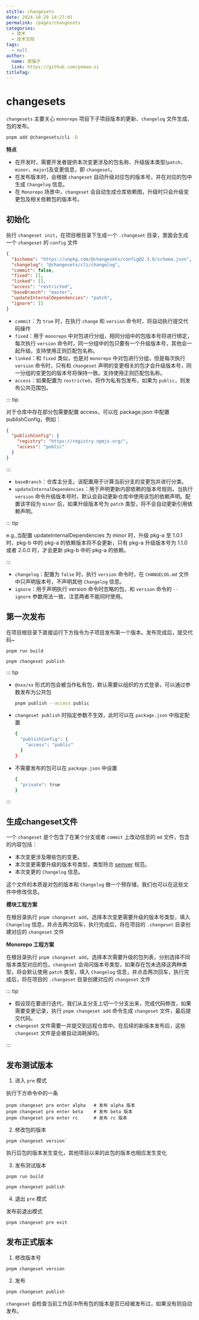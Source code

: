 ```yaml
---
stitle: changesets
date: 2024-10-29 14:27:01
permalink: /pages/changesets
categories: 
  - 技术
  - 技术文档
tags: 
  - null
author: 
  name: 夜猫子
  link: https://github.com/yemao-zi
titleTag: 
---
```


# changesets

`changesets` 主要关心 `monorepo` 项目下子项目版本的更新、`changelog` 文件生成、包的发布。

```bash
pnpm add @changesets/cli -D
```

**特点**

- 在开发时，需要开发者提供本次变更涉及的包名称、升级版本类型(`patch`、`minor`、`major`)及变更信息，即 `changeset`。
- 在发布版本时，会根据 `changeset` 自动升级对应包的版本号，并在对应的包中生成 `Changelog` 信息。
- 在 `Monorepo` 场景中，`changeset` 会自动生成仓库依赖图，升级时只会升级变更包及相关依赖包的版本号。

## 初始化

执行 `changeset init`，在项目根目录下生成一个 `.changeset` 目录，里面会生成一个 `changeset` 的 `config` 文件

```json
{
  "$schema": "https://unpkg.com/@changesets/config@2.3.0/schema.json",
  "changelog": "@changesets/cli/changelog",
  "commit": false,
  "fixed": [],
  "linked": [],
  "access": "restricted",
  "baseBranch": "master",
  "updateInternalDependencies": "patch",
  "ignore": []
}
```

- `commit`：为 `true` 时，在执行 `change` 和 `version` 命令时，将自动执行提交代码操作
- `fixed`：用于 `monorepo` 中对包进行分组，相同分组中的包版本号将进行绑定，每次执行 `version` 命令时，同一分组中的包只要有一个升级版本号，其他会一起升级。支持使用正则匹配包名称。
- `linked`：和 `fixed` 类似，也是对 `monorepo` 中对包进行分组，但是每次执行 `version` 命令时，只有和 `changeset` 声明的变更相关的包才会升级版本号，同一分组的变更包的版本号将保持一致。支持使用正则匹配包名称。
- `access`：如果配置为 `restricted`，将作为私有包发布，如果为 `public`，则发布公共范围包。

::: tip

对于仓库中存在部分包需要配置 access，可以在 package.json 中配置 publishConfig，例如：

```json
{
  "publishConfig": {
    "registry": "https://registry.npmjs.org/",
    "access": "public"
  }
}
```

:::

- `baseBranch`：仓库主分支。该配置用于计算当前分支的变更包并进行分类。
- `updateInternalDependencies`：用于声明更新内部依赖的版本号规则。当执行 `version` 命令升级版本号时，默认会自动更新仓库中使用该包的依赖声明。配置该字段为 `minor` 后，如果升级版本号为 `patch` 类型，将不会自动更新引用依赖声明。

::: tip

e.g.,当配置 updateInternalDependencies 为 minor 时，升级 pkg-a 至 1.0.1 时，pkg-b 中的 pkg-a 的依赖版本将不会更新，只有 pkg-a 升级版本号为 1.1.0 或者 2.0.0 时，才会更新 pkg-b 中的 pkg-a 的依赖。

:::

- `changelog`：配置为 `false` 时，执行 `version` 命令时，在 `CHANGELOG.md` 文件中只声明版本号，不声明其他 `Changelog` 信息。
- `ignore`：用于声明执行 version 命令时忽略的包，和 `version` 命令的 `--ignore` 参数用法一致，注意两者不能同时使用。

## 第一次发布

在项目根目录下直接运行下方指令为子项目发布第一个版本。发布完成后，提交代码~

```shell
pnpm run build

pnpm changeset publish
```

::: tip

- `@xxx/xx` 形式的包会被当作私有包，默认需要以组织的方式登录，可以通过参数发布为公共包

  ```sh
  pnpm publish --access public
  ```

- `changeset publish` 时指定参数不生效，此时可以在 `package.json` 中指定配置

  ```sh
  {
    "publishConfig": {
      "access": "public"
    }
  }
  ```

- 不需要发布的包可以在 `package.json` 中设置

  ```sh
  {
    "private": true
  }
  ```

:::

## 生成changeset文件

一个 `changeset` 是个包含了在某个分支或者 `commit` 上改动信息的 `md` 文件，包含的内容包括：

- 本次变更涉及哪些包的变更。
- 本次变更需要升级的版本号类型，类型符合 [semver](https://peiyanlu.github.io/vite-press/npm/SemVer) 规范。
- 本次变更的 `Changelog` 信息。

这个文件的本质是对包的版本和 `Changelog` 做一个预存储，我们也可以在这些文件中修改信息。

**模块工程方案**

在根目录执行 `pnpm changeset add`，选择本次变更需要升级的版本号类型，填入 `Changelog` 信息，并点击两次回车，执行完成后，将在项目的 `.changeset` 目录创建对应的 `changeset` 文件

**Monorepo 工程方案**

在根目录执行 `pnpm changeset add`，选择本次需要升级的包列表，分别选择不同版本类型对应的包，`changeset` 会询问版本号类型，如果存在包未选择这两种类型，将会默认使用 `patch` 类型，填入 `Changelog` 信息，并点击两次回车，执行完成后，将在项目的 `.changeset` 目录创建对应的 `changeset` 文件

::: tip

- 假设现在要进行迭代，我们从主分支上切一个分支出来，完成代码修改，如果需要变更记录，执行 `pnpm changeset add` 命令生成 `changeset` 文件，最后提交代码。
- `changeset` 文件需要一并提交到远程仓库中。在后续的新版本发布后，这些 `changeset` 文件是会被自动消耗掉的。

:::

## 发布测试版本

1. 进入 `pre` 模式

执行下方命令中的一条

```shell
pnpm changeset pre enter alpha   # 发布 alpha 版本
pnpm changeset pre enter beta    # 发布 beta 版本
pnpm changeset pre enter rc      # 发布 rc 版本
```

2. 修改包的版本

```shell
pnpm changeset version`
```

执行后包的版本发生变化，其他项目以来的此包的版本也相应发生变化

3. 发布测试版本

```shell
pnpm run build

pnpm changeset publish
```

4. 退出 `pre` 模式

发布前退出模式

```shell
pnpm changeset pre exit
```

## 发布正式版本

1. 修改版本号

```shell
pnpm changeset version
```

2. 发布

```shell
pnpm changeset publish
```

`changeset` 会检查当前工作区中所有包的版本是否已经被发布过，如果没有则自动发布。